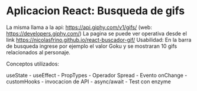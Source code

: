 # Aplicacion React: Busqueda de gifs
La misma llama a la api: https://api.giphy.com/v1/gifs/ (web: https://developers.giphy.com/)
La pagina se puede ver operativa desde el link https://nicolasfrino.github.io/react-buscador-gif/
Usabilidad: En la barra de busqueda ingrese por ejemplo el valor Goku y se mostraran 10 gifs relacionados al personaje.

Conceptos utilizados:

useState -
useEffect -
PropTypes -
Operador Spread -
Evento onChange -
customHooks -
invocacion de API -
async/await - 
Test con enzyme

